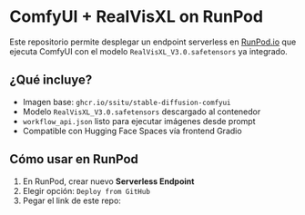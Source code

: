 
# ComfyUI + RealVisXL on RunPod

Este repositorio permite desplegar un endpoint serverless en [RunPod.io](https://runpod.io) que ejecuta ComfyUI con el modelo `RealVisXL_V3.0.safetensors` ya integrado.

## ¿Qué incluye?

- Imagen base: `ghcr.io/ssitu/stable-diffusion-comfyui`
- Modelo `RealVisXL_V3.0.safetensors` descargado al contenedor
- `workflow_api.json` listo para ejecutar imágenes desde prompt
- Compatible con Hugging Face Spaces vía frontend Gradio

## Cómo usar en RunPod

1. En RunPod, crear nuevo **Serverless Endpoint**
2. Elegir opción: `Deploy from GitHub`
3. Pegar el link de este repo: